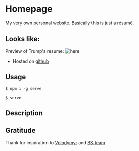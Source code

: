 # Homepage
My very own personal website. Basically this is just a résumé.

## Looks like:
Preview of Trump's resume: ![here]((https://github.com/AntonBurchak/NFA-to-DFA/blob/master/dist/images/NFADFA.jpg))

* Hosted on [github](https://antonburchak.github.io/homepage/)

## Usage

`$ npm i -g serve`

`$ serve`

## Description


## Gratitude
Thank for inspiration to [Volodymyr](https://github.com/volodymyr-kushnir) and [BS team](https://academy.binary-studio.com/ua/)

